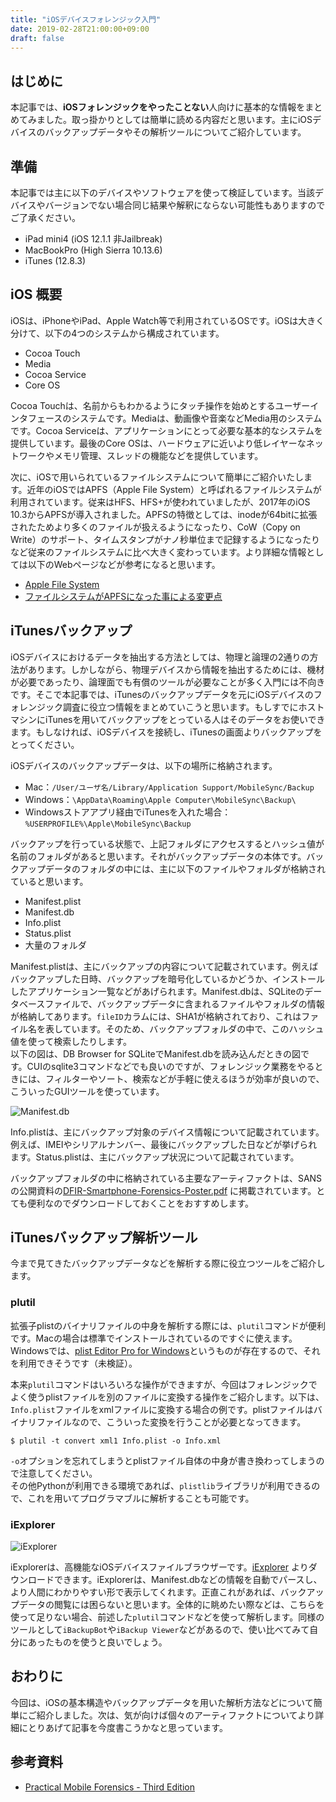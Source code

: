 ```yaml
---
title: "iOSデバイスフォレンジック入門"
date: 2019-02-28T21:00:00+09:00
draft: false
---
```


## はじめに

本記事では、**iOSフォレンジックをやったことない**人向けに基本的な情報をまとめてみました。取っ掛かりとしては簡単に読める内容だと思います。主にiOSデバイスのバックアップデータやその解析ツールについてご紹介しています。

## 準備

本記事では主に以下のデバイスやソフトウェアを使って検証しています。当該デバイスやバージョンでない場合同じ結果や解釈にならない可能性もありますのでご了承ください。  

- iPad mini4 (iOS 12.1.1 非Jailbreak)
- MacBookPro (High Sierra 10.13.6)
- iTunes (12.8.3)

## iOS 概要

iOSは、iPhoneやiPad、Apple Watch等で利用されているOSです。iOSは大きく分けて、以下の4つのシステムから構成されています。

- Cocoa Touch
- Media
- Cocoa Service
- Core OS

Cocoa Touchは、名前からもわかるようにタッチ操作を始めとするユーザーインタフェースのシステムです。Mediaは、動画像や音楽などMedia用のシステムです。Cocoa Serviceは、アプリケーションにとって必要な基本的なシステムを提供しています。最後のCore OSは、ハードウェアに近いより低レイヤーなネットワークやメモリ管理、スレッドの機能などを提供しています。  

次に、iOSで用いられているファイルシステムについて簡単にご紹介いたします。近年のiOSではAPFS（Apple File System）と呼ばれるファイルシステムが利用されています。従来はHFS、HFS+が使われていましたが、2017年のiOS 10.3からAPFSが導入されました。APFSの特徴としては、inodeが64bitに拡張されたためより多くのファイルが扱えるようになったり、CoW（Copy on Write）のサポート、タイムスタンプがナノ秒単位まで記録するようになったりなど従来のファイルシステムに比べ大きく変わっています。より詳細な情報としては以下のWebページなどが参考になると思います。

- [Apple File System](https://ja.wikipedia.org/wiki/Apple_File_System)
- [ファイルシステムがAPFSになった事による変更点](https://cyberforensic.focus-s.com/knowledge/articles_detail/356/)

## iTunesバックアップ

iOSデバイスにおけるデータを抽出する方法としては、物理と論理の2通りの方法があります。しかしながら、物理デバイスから情報を抽出するためには、機材が必要であったり、論理面でも有償のツールが必要なことが多く入門には不向きです。そこで本記事では、iTunesのバックアップデータを元にiOSデバイスのフォレンジック調査に役立つ情報をまとめていこうと思います。もしすでにホストマシンにiTunesを用いてバックアップをとっている人はそのデータをお使いできます。もしなければ、iOSデバイスを接続し、iTunesの画面よりバックアップをとってください。

iOSデバイスのバックアップデータは、以下の場所に格納されます。  

* Mac：`/User/ユーザ名/Library/Application Support/MobileSync/Backup`
* Windows：`\AppData\Roaming\Apple Computer\MobileSync\Backup\`
* Windowsストアアプリ経由でiTunesを入れた場合：`%USERPROFILE%\Apple\MobileSync\Backup`

バックアップを行っている状態で、上記フォルダにアクセスするとハッシュ値が名前のフォルダがあると思います。それがバックアップデータの本体です。バックアップデータのフォルダの中には、主に以下のファイルやフォルダが格納されていると思います。

- Manifest.plist
- Manifest.db
- Info.plist
- Status.plist
- 大量のフォルダ

Manifest.plistは、主にバックアップの内容について記載されています。例えばバックアップした日時、バックアップを暗号化しているかどうか、インストールしたアプリケーション一覧などがあげられます。Manifest.dbは、SQLiteのデータベースファイルで、バックアップデータに含まれるファイルやフォルダの情報が格納してあります。`fileID`カラムには、SHA1が格納されており、これはファイル名を表しています。そのため、バックアップフォルダの中で、このハッシュ値を使って検索したりします。  
以下の図は、DB Browser for SQLiteでManifest.dbを読み込んだときの図です。CUIのsqlite3コマンドなどでも良いのですが、フォレンジック業務をやるときには、フィルターやソート、検索などが手軽に使えるほうが効率が良いので、こういったGUIツールを使っています。

![Manifest.db](https://imgur.com/download/2PzjpVu)

Info.plistは、主にバックアップ対象のデバイス情報について記載されています。例えば、IMEIやシリアルナンバー、最後にバックアップした日などが挙げられます。Status.plistは、主にバックアップ状況について記載されています。  

バックアップフォルダの中に格納されている主要なアーティファクトは、SANSの公開資料の[DFIR-Smartphone-Forensics-Poster.pdf](https://digital-forensics.sans.org/media/DFIR-Smartphone-Forensics-Poster.pdf) に掲載されています。とても便利なのでダウンロードしておくことをおすすめします。

## iTunesバックアップ解析ツール

今まで見てきたバックアップデータなどを解析する際に役立つツールをご紹介します。

### plutil

拡張子plistのバイナリファイルの中身を解析する際には、`plutil`コマンドが便利です。Macの場合は標準でインストールされているのですぐに使えます。Windowsでは、[plist Editor Pro for Windows](https://www.icopybot.com/plist-editor.htm)というものが存在するので、それを利用できそうです（未検証）。

本来`plutil`コマンドはいろいろな操作ができますが、今回はフォレンジックでよく使うplistファイルを別のファイルに変換する操作をご紹介します。以下は、`Info.plist`ファイルをxmlファイルに変換する場合の例です。plistファイルはバイナリファイルなので、こういった変換を行うことが必要となってきます。

```
$ plutil -t convert xml1 Info.plist -o Info.xml
```

`-o`オプションを忘れてしまうとplistファイル自体の中身が書き換わってしまうので注意してください。  
その他Pythonが利用できる環境であれば、`plistlib`ライブラリが利用できるので、これを用いてプログラマブルに解析することも可能です。

### iExplorer

![iExplorer](https://imgur.com/download/Aogfu9Z)

iExplorerは、高機能なiOSデバイスファイルブラウザーです。[iExplorer](https://macroplant.com/iexplorer) よりダウンロードできます。iExplorerは、Manifest.dbなどの情報を自動でパースし、より人間にわかりやすい形で表示してくれます。正直これがあれば、バックアップデータの閲覧には困らないと思います。全体的に眺めたい際などは、こちらを使って足りない場合、前述した`plutil`コマンドなどを使って解析します。同様のツールとして`iBackupBot`や`iBackup Viewer`などがあるので、使い比べてみて自分にあったものを使うと良いでしょう。

## おわりに

今回は、iOSの基本構造やバックアップデータを用いた解析方法などについて簡単にご紹介しました。次は、気が向けば個々のアーティファクトについてより詳細にとりあげて記事を今度書こうかなと思っています。

## 参考資料

- [Practical Mobile Forensics - Third Edition](https://www.packtpub.com/networking-and-servers/practical-mobile-forensics-third-edition)
